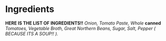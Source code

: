 # Ingredients
**HERE IS THE LIST OF INGREDIENTS!!**
     *Onion,*
     *Tomato Paste,*
     *Whole* **canned** *Tomatoes,*
     *Vegetable Broth,*
     *Great Northern Beans,*
     *Sugar,*
     *Salt,*
     *Pepper ( BECAUSE ITS A SOUP!! ).*
    